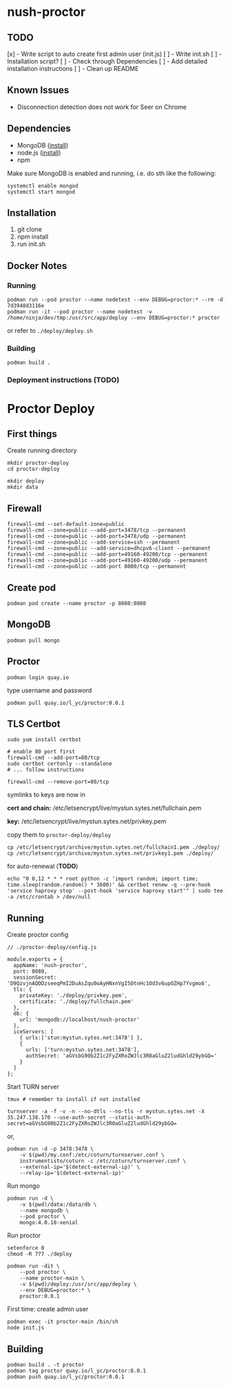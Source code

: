 # nush-proctor

## TODO
[x] - Write script to auto create first admin user (init.js)
[ ] - Write init.sh
[ ] - Installation script?
[ ] - Check through Dependencies
[ ] - Add detailed installation instructions
[ ] - Clean up README

## Known Issues
* Disconnection detection does not work for Seer on Chrome

## Dependencies
* MongoDB ([install](https://docs.mongodb.com/manual/administration/install-community/))
* node.js ([install](https://nodejs.org/en/download/))
* npm

Make sure MongoDB is enabled and running, i.e. do sth like the following:
```shell
systemctl enable mongod
systemctl start mongod
```

## Installation
1. git clone
2. npm install
3. run init.sh

## Docker Notes
### Running
```
podman run --pod proctor --name nodetest --env DEBUG=proctor:* --rm -d 7d3948d3116e
podman run -it --pod proctor --name nodetest -v /home/ninja/dev/tmp:/usr/src/app/deploy --env DEBUG=proctor:* proctor
```
or refer to `./deploy/deploy.sh`

### Building
```
podman build .
```

### Deployment instructions (TODO)
# Proctor Deploy

## First things

Create running directory

```
mkdir proctor-deploy
cd proctor-deploy

mkdir deploy
mkdir data
```

## Firewall

```
firewall-cmd --set-default-zone=public
firewall-cmd --zone=public --add-port=3478/tcp --permanent
firewall-cmd --zone=public --add-port=3478/udp --permanent
firewall-cmd --zone=public --add-service=ssh --permanent
firewall-cmd --zone=public --add-service=dhcpv6-client --permanent
firewall-cmd --zone=public --add-port=49160-49200/tcp --permanent
firewall-cmd --zone=public --add-port=49160-49200/udp --permanent
firewall-cmd --zone=public --add-port 8080/tcp --permanent
```

## Create pod

```
podman pod create --name proctor -p 8080:8080
```

## MongoDB

```
podman pull mongo
```

## Proctor

```
podman login quay.io
```

type username and password

```
podman pull quay.io/l_yc/proctor:0.0.1
```

## TLS Certbot

```
sudo yum install certbot

# enable 80 port first
firewall-cmd --add-port=80/tcp
sudo certbot certonly --standalone
# ... follow instructions

firewall-cmd --remove-port=80/tcp
```

symlinks to keys are now in

**cert and chain:** /etc/letsencrypt/live/mystun.sytes.net/fullchain.pem

**key:** /etc/letsencrypt/live/mystun.sytes.net/privkey.pem

copy them to `proctor-deploy/deploy`

```
cp /etc/letsencrypt/archive/mystun.sytes.net/fullchain1.pem ./deploy/
cp /etc/letsencrypt/archive/mystun.sytes.net/privkey1.pem ./deploy/
```

for auto-renewal (**TODO**)

```
echo "0 0,12 * * * root python -c 'import random; import time; time.sleep(random.random() * 3600)' && certbot renew -q --pre-hook 'service haproxy stop' --post-hook 'service haproxy start'" | sudo tee -a /etc/crontab > /dev/null
```

## Running

Create proctor config

```
// ./proctor-deploy/config.js

module.exports = {
  appName: 'nush-proctor',
  port: 8080,
  sessionSecret: 'D9QzvjnAQODzseeqPmI2DuAsZqu0oAyHNxnVgI5OtnHc1Od3v6upOZHp7Yvgmo6',
  tls: {
    privateKey: './deploy/privkey.pem',
    certificate: './deploy/fullchain.pem'
  },
  db: {
    url: 'mongodb://localhost/nush-proctor'
  },
  iceServers: [
    { urls:['stun:mystun.sytes.net:3478'] },
    {
      urls: ['turn:mystun.sytes.net:3478'],
      authSecret: 'aGVsbG90b2Z1c2FyZXRoZWJlc3R0aGluZ2ludGhld29ybGQ='
    }
  ]
};
```

Start TURN server

```
tmux # remember to install if not installed

turnserver -a -f -v -n --no-dtls --no-tls -r mystun.sytes.net -X 35.247.138.170 --use-auth-secret --static-auth-secret=aGVsbG90b2Z1c2FyZXRoZWJlc3R0aGluZ2ludGhld29ybGQ=
```

or,

```
podman run -d -p 3478:3478 \
    -v $(pwd)/my.conf:/etc/coturn/turnserver.conf \
    instrumentisto/coturn -c /etc/coturn/turnserver.conf \
    --external-ip='$(detect-external-ip)' \
    --relay-ip='$(detect-external-ip)'
```

Run mongo

```
podman run -d \
    -v $(pwd)/data:/data/db \
    --name mongodb \
    --pod proctor \
    mongo:4.0.18-xenial
```

Run proctor

```
setenforce 0
chmod -R 777 ./deploy

podman run -dit \
	--pod proctor \
	--name proctor-main \
	-v $(pwd)/deploy:/usr/src/app/deploy \
	--env DEBUG=proctor:* \
	proctor:0.0.1
```

First time: create admin user

```
podman exec -it proctor-main /bin/sh
node init.js
```

## Building

```
podman build . -t proctor
podman tag proctor quay.io/l_yc/proctor:0.0.1
podman push quay.io/l_yc/proctor:0.0.1
```

